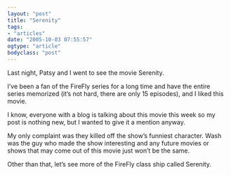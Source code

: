```yaml
---
layout: "post"
title: "Serenity"
tags: 
- "articles"
date: "2005-10-03 07:55:57"
ogtype: "article"
bodyclass: "post"
---
```


Last night, Patsy and I went to see the movie Serenity.

I’ve been a fan of the FireFly series for a long time and have the entire series memorized (it’s not hard, there are only 15 episodes), and I liked this movie.

I know, everyone with a blog is talking about this movie this week so my post is nothing new, but I wanted to give it a mention anyway.

My only complaint was they killed off the show’s funniest character. Wash was the guy who made the show interesting and any future movies or shows that may come out of this movie just won’t be the same.

Other than that, let’s see more of the FireFly class ship called Serenity.
